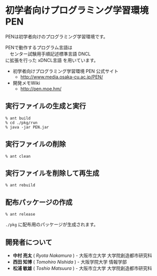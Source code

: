 # 初学者向けプログラミング学習環境 PEN
PENは初学者向けのプログラミング学習環境です。

PENで動作するプログラム言語は  
　センター試験用手順記述標準言語 DNCL  
に拡張を行った xDNCL言語 を用いています。

* 初学者向けプログラミング学習環境 PEN 公式サイト
	* <http://www.media.osaka-cu.ac.jp/PEN/>
* 開発メモWiki
	* <http://pen.moe.hm/>

## 実行ファイルの生成と実行

```
% ant build
% cd ./pkg/run
% java -jar PEN.jar
```

## 実行ファイルの削除

```
% ant clean
```

## 実行ファイルを削除して再生成

```
% ant rebuild
```

## 配布パッケージの作成

```
% ant release
```

`./pkg` に配布用のパッケージが生成されます。

## 開発者について

* **中村 亮太** ( *Ryota Nakamura* ) - 大阪市立大学 大学院創造都市研究科
* **西田 知博** ( *Tomohiro Nishida* ) - 大阪学院大学 情報学部
* **松浦 敏雄** ( *Toshio Matsuura* ) - 大阪市立大学 大学院創造都市研究科